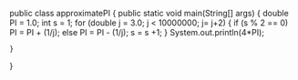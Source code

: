 public class approximatePI
{
    public static void main(String[] args)
    {
        double PI = 1.0;
        int s = 1;
        for (double j = 3.0; j < 10000000; j= j+2)
        {
            if (s % 2 == 0)
                PI = PI + (1/j);
            else
                PI = PI - (1/j);
            s = s +1;
        }
        System.out.println(4*PI);



    }
}
